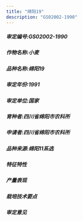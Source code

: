 ```yaml
---
title: "绵阳19"
description: "GS02002-1990"
---
```

##### 审定编号:GS02002-1990

##### 作物名称:小麦

##### 品种名称:绵阳19

##### 审定年份:1991

##### 审定单位:国家

##### 育种者:四川省绵阳市农科所

##### 申请者:四川省绵阳市农科所

##### 品种来源:绵阳11系选

##### 特征特性


##### 产量表现


##### 栽培技术要点


##### 审定意见

